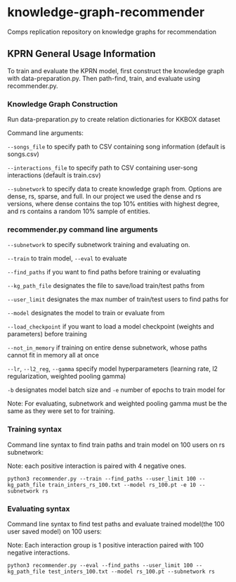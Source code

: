 # knowledge-graph-recommender
Comps replication repository on knowledge graphs for recommendation

## KPRN General Usage Information
To train and evaluate the KPRN model, first construct the knowledge graph with data-preparation.py. Then path-find, train, and evaluate using recommender.py.

### Knowledge Graph Construction
Run data-preparation.py to create relation dictionaries for KKBOX dataset

Command line arguments:

`--songs_file` to specify path to CSV containing song information (default is songs.csv)

`--interactions_file` to specify path to CSV containing user-song interactions (default is train.csv)

`--subnetwork` to specify data to create knowledge graph from. Options are dense, rs, sparse, and full.
In our project we used the dense and rs versions, where dense contains the top 10% entities with highest degree, and rs contains a random 10% sample of entities.


### recommender.py command line arguments

`--subnetwork` to specify subnetwork training and evaluating on.

`--train` to train model, `--eval` to evaluate

`--find_paths` if you want to find paths before training or evaluating

`--kg_path_file` designates the file to save/load train/test paths from

`--user_limit` designates the max number of train/test users to find paths for

`--model` designates the model to train or evaluate from

`--load_checkpoint` if you want to load a model checkpoint (weights and parameters) before training

`--not_in_memory` if training on entire dense subnetwork, whose paths cannot fit in memory all at once

`--lr`, `--l2_reg`, `--gamma` specify model hyperparameters (learning rate, l2 regularization, weighted pooling gamma)

`-b` designates model batch size and `-e` number of epochs to train model for

Note: For evaluating, subnetwork and weighted pooling gamma must be the same as they were set to for training.

### Training syntax
Command line syntax to find train paths and train model on 100 users on rs subnetwork:

Note: each positive interaction is paired with 4 negative ones.

`python3 recommender.py --train --find_paths --user_limit 100 --kg_path_file train_inters_rs_100.txt --model rs_100.pt -e 10 --subnetwork rs`

### Evaluating syntax
Command line syntax to find test paths and evaluate trained model(the 100 user saved model) on 100 users:

Note: Each interaction group is 1 positive interaction paired with 100 negative interactions.

`python3 recommender.py --eval --find_paths --user_limit 100 --kg_path_file test_inters_100.txt --model rs_100.pt --subnetwork rs`
